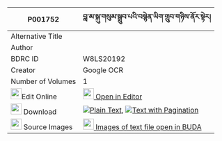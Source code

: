 |P001752|བླ་མ་སྐུ་གསུམ་སྒྲུབ་པའི་བསྙེན་ཡིག་གྲུབ་གཉིས་ནོར་སྟེར། 
| --- | --- 
|Alternative Title |
|Author | 
|BDRC ID | W8LS20192
|Creator | Google OCR
|Number of Volumes| 1
|<img width="25" src="https://img.icons8.com/color/25/000000/edit-property.png">Edit Online| [<img width="25" src="https://avatars.githubusercontent.com/u/45091458?s=200&v=4"> Open in Editor](http://editor.openpecha.org/P001752)
|<img width="25" src="https://img.icons8.com/fluent/48/000000/download-2.png"/>  Download | [![](https://img.icons8.com/color/20/000000/txt.png)Plain Text](https://github.com/Openpecha/P001752/releases/download/v1/lama_kusum_drubpa_i_nyen_yik_d_plain_P001752.zip), [![](https://img.icons8.com/color/20/000000/txt.png)Text with Pagination](https://github.com/Openpecha/P001752/releases/download/v1/lama_kusum_drubpa_i_nyen_yik_d_pages_P001752.zip)
|<img width="25" src="https://img.icons8.com/plasticine/100/000000/pictures-folder.png"/>  Source Images | [<img width="25" src="https://library.bdrc.io/icons/BUDA-small.svg"> Images of text file open in BUDA](https://library.bdrc.io/show/bdr:W8LS20192)